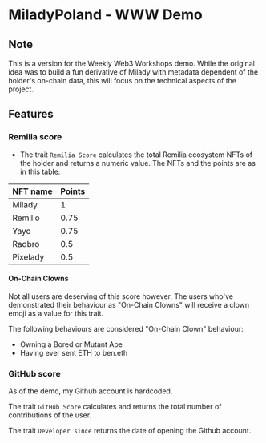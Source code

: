 # MiladyPoland - WWW Demo

## Note

This is a version for the Weekly Web3 Workshops demo. While the original idea was to build a fun derivative of Milady with metadata dependent of the holder's on-chain data, this will focus on the technical aspects of the project.

## Features

### Remilia score

- The trait `Remilia Score` calculates the total Remilia ecosystem NFTs of the holder and returns a numeric value. The NFTs and the points are as in this table:

| NFT name | Points |
| -------- | ------ |
| Milady   | 1      |
| Remilio  | 0.75   |
| Yayo     | 0.75   |
| Radbro   | 0.5    |
| Pixelady | 0.5    |

#### On-Chain Clowns

Not all users are deserving of this score however. The users who've demonstrated their behaviour as "On-Chain Clowns" will receive a clown emoji as a value for this trait.

The following behaviours are considered "On-Chain Clown" behaviour:
- Owning a Bored or Mutant Ape
- Having ever sent ETH to ben.eth

### GitHub score
As of the demo, my Github account is hardcoded.

The trait `GitHub Score` calculates and returns the total number of contributions of the user.

The trait `Developer since` returns the date of opening the Github account.